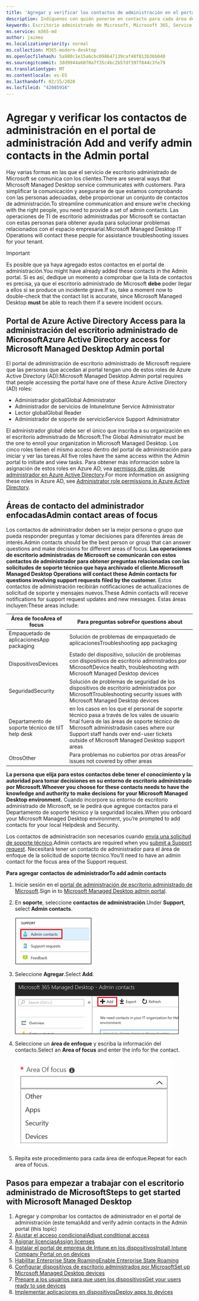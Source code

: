 ```yaml
---
title: 'Agregar y verificar los contactos de administración en el portal de administración '
description: Indíquenos con quién ponerse en contacto para cada área de enfoque.
keywords: Escritorio administrado de Microsoft, Microsoft 365, Service, Documentation
ms.service: m365-md
author: jaimeo
ms.localizationpriority: normal
ms.collection: M365-modern-desktop
ms.openlocfilehash: 5a980c1e15a6cbc098647139caf48f813b36b040
ms.sourcegitcommit: 3dd9944a6070a7f35c4bc2b57df397f844c3fe79
ms.translationtype: MT
ms.contentlocale: es-ES
ms.lasthandoff: 02/15/2020
ms.locfileid: "42085916"
---
```

# <a name="add-and-verify-admin-contacts-in-the-admin-portal"></a><span data-ttu-id="2553a-104">Agregar y verificar los contactos de administración en el portal de administración </span><span class="sxs-lookup"><span data-stu-id="2553a-104">Add and verify admin contacts in the Admin portal</span></span>

<span data-ttu-id="2553a-105">Hay varias formas en las que el servicio de escritorio administrado de Microsoft se comunica con los clientes.</span><span class="sxs-lookup"><span data-stu-id="2553a-105">There are several ways that Microsoft Managed Desktop service communicates with customers.</span></span> <span data-ttu-id="2553a-106">Para simplificar la comunicación y asegurarse de que estamos comprobando con las personas adecuadas, debe proporcionar un conjunto de contactos de administración.</span><span class="sxs-lookup"><span data-stu-id="2553a-106">To streamline communication and ensure we’re checking with the right people, you need to provide a set of admin contacts.</span></span> <span data-ttu-id="2553a-107">Las operaciones de TI de escritorio administradas por Microsoft se contactan con estas personas para obtener ayuda para solucionar problemas relacionados con el espacio empresarial.</span><span class="sxs-lookup"><span data-stu-id="2553a-107">Microsoft Managed Desktop IT Operations will contact these people for assistance troubleshooting issues for your tenant.</span></span>

> [!IMPORTANT]
> <span data-ttu-id="2553a-108">Es posible que ya haya agregado estos contactos en el portal de administración.</span><span class="sxs-lookup"><span data-stu-id="2553a-108">You might have already added these contacts in the Admin portal.</span></span> <span data-ttu-id="2553a-109">Si es así, dedique un momento a comprobar que la lista de contactos es precisa, ya que el escritorio administrado de Microsoft **debe** poder llegar a ellos si se produce un incidente grave.</span><span class="sxs-lookup"><span data-stu-id="2553a-109">If so, take a moment now to double-check that the contact list is accurate, since Microsoft Managed Desktop **must** be able to reach them if a severe incident occurs.</span></span>

## <a name="azure-active-directory-access-for-microsoft-managed-desktop-admin-portal"></a><span data-ttu-id="2553a-110">Portal de Azure Active Directory Access para la administración del escritorio administrado de Microsoft</span><span class="sxs-lookup"><span data-stu-id="2553a-110">Azure Active Directory access for Microsoft Managed Desktop Admin portal</span></span>

<span data-ttu-id="2553a-111">El portal de administración de escritorio administrado de Microsoft requiere que las personas que accedan al portal tengan uno de estos roles de Azure Active Directory (AD):</span><span class="sxs-lookup"><span data-stu-id="2553a-111">Microsoft Managed Desktop Admin portal requires that people accessing the portal have one of these Azure Active Directory (AD) roles:</span></span>
- <span data-ttu-id="2553a-112">Administrador global</span><span class="sxs-lookup"><span data-stu-id="2553a-112">Global Administrator</span></span>
- <span data-ttu-id="2553a-113">Administrador de servicios de Intune</span><span class="sxs-lookup"><span data-stu-id="2553a-113">Intune Service Administrator</span></span>
- <span data-ttu-id="2553a-114">Lector global</span><span class="sxs-lookup"><span data-stu-id="2553a-114">Global Reader</span></span>
- <span data-ttu-id="2553a-115">Administrador de soporte de servicio</span><span class="sxs-lookup"><span data-stu-id="2553a-115">Service Support Administrator</span></span>

<span data-ttu-id="2553a-116">El administrador global debe ser el único que inscriba a su organización en el escritorio administrado de Microsoft.</span><span class="sxs-lookup"><span data-stu-id="2553a-116">The Global Administrator must be the one to enroll your organization in Microsoft Managed Desktop.</span></span> <span data-ttu-id="2553a-117">Los cinco roles tienen el mismo acceso dentro del portal de administración para iniciar y ver las tareas.</span><span class="sxs-lookup"><span data-stu-id="2553a-117">All five roles have the same access within the Admin portal to initiate and view tasks.</span></span> <span data-ttu-id="2553a-118">Para obtener más información sobre la asignación de estos roles en Azure AD, vea [permisos de roles de administrador en Azure Active Directory](https://docs.microsoft.com/azure/active-directory/users-groups-roles/directory-assign-admin-roles).</span><span class="sxs-lookup"><span data-stu-id="2553a-118">For more information on assigning these roles in Azure AD, see [Administrator role permissions in Azure Active Directory](https://docs.microsoft.com/azure/active-directory/users-groups-roles/directory-assign-admin-roles).</span></span> 

## <a name="admin-contact-areas-of-focus"></a><span data-ttu-id="2553a-119">Áreas de contacto del administrador enfocadas</span><span class="sxs-lookup"><span data-stu-id="2553a-119">Admin contact areas of focus</span></span>

<span data-ttu-id="2553a-120">Los contactos de administrador deben ser la mejor persona o grupo que pueda responder preguntas y tomar decisiones para diferentes áreas de interés.</span><span class="sxs-lookup"><span data-stu-id="2553a-120">Admin contacts should be the best person or group that can answer questions and make decisions for different areas of focus.</span></span> <span data-ttu-id="2553a-121">**Las operaciones de escritorio administradas de Microsoft se comunicarán con estos contactos de administrador para obtener preguntas relacionadas con las solicitudes de soporte técnico que haya archivado el cliente.**</span><span class="sxs-lookup"><span data-stu-id="2553a-121">**Microsoft Managed Desktop Operations will contact these Admin contacts for questions involving support requests filed by the customer.**</span></span> <span data-ttu-id="2553a-122">Estos contactos de administración recibirán notificaciones de actualizaciones de solicitud de soporte y mensajes nuevos.</span><span class="sxs-lookup"><span data-stu-id="2553a-122">These Admin contacts will receive notifications for support request updates and new messages.</span></span> <span data-ttu-id="2553a-123">Estas áreas incluyen:</span><span class="sxs-lookup"><span data-stu-id="2553a-123">These areas include:</span></span>

<span data-ttu-id="2553a-124">Área de foco</span><span class="sxs-lookup"><span data-stu-id="2553a-124">Area of focus</span></span> | <span data-ttu-id="2553a-125">Para preguntas sobre</span><span class="sxs-lookup"><span data-stu-id="2553a-125">For questions about</span></span>
--- | ---
<span data-ttu-id="2553a-126">Empaquetado de aplicaciones</span><span class="sxs-lookup"><span data-stu-id="2553a-126">App packaging</span></span> | <span data-ttu-id="2553a-127">Solución de problemas de empaquetado de aplicaciones</span><span class="sxs-lookup"><span data-stu-id="2553a-127">Troubleshooting app packaging</span></span>
<span data-ttu-id="2553a-128">Dispositivos</span><span class="sxs-lookup"><span data-stu-id="2553a-128">Devices</span></span> | <span data-ttu-id="2553a-129">Estado del dispositivo, solución de problemas con dispositivos de escritorio administrados por Microsoft</span><span class="sxs-lookup"><span data-stu-id="2553a-129">Device health, troubleshooting with Microsoft Managed Desktop devices</span></span>
<span data-ttu-id="2553a-130">Seguridad</span><span class="sxs-lookup"><span data-stu-id="2553a-130">Security</span></span> | <span data-ttu-id="2553a-131">Solución de problemas de seguridad de los dispositivos de escritorio administrados por Microsoft</span><span class="sxs-lookup"><span data-stu-id="2553a-131">Troubleshooting security issues with Microsoft Managed Desktop devices</span></span>
<span data-ttu-id="2553a-132">Departamento de soporte técnico de ti</span><span class="sxs-lookup"><span data-stu-id="2553a-132">IT help desk</span></span> | <span data-ttu-id="2553a-133">en los casos en los que el personal de soporte técnico pasa a través de los vales de usuario final fuera de las áreas de soporte técnico de Microsoft administradas</span><span class="sxs-lookup"><span data-stu-id="2553a-133">in cases where our Support staff hands over end-user tickets outside of Microsoft Managed Desktop support areas</span></span> 
<span data-ttu-id="2553a-134">Otros</span><span class="sxs-lookup"><span data-stu-id="2553a-134">Other</span></span> | <span data-ttu-id="2553a-135">Para problemas no cubiertos por otras áreas</span><span class="sxs-lookup"><span data-stu-id="2553a-135">For issues not covered by other areas</span></span>

<span data-ttu-id="2553a-136">**La persona que elija para estos contactos debe tener el conocimiento y la autoridad para tomar decisiones en su entorno de escritorio administrado por Microsoft.**</span><span class="sxs-lookup"><span data-stu-id="2553a-136">**Whoever you choose for these contacts needs to have the knowledge and authority to make decisions for your Microsoft Managed Desktop environment.**</span></span> <span data-ttu-id="2553a-137">Cuando incorpore su entorno de escritorio administrado de Microsoft, se le pedirá que agregue contactos para el Departamento de soporte técnico y la seguridad locales.</span><span class="sxs-lookup"><span data-stu-id="2553a-137">When you onboard your Microsoft Managed Desktop environment, you’re prompted to add contacts for your local Helpdesk and Security.</span></span> 

<span data-ttu-id="2553a-138">Los contactos de administración son necesarios cuando [envía una solicitud de soporte técnico](../service-description/support.md).</span><span class="sxs-lookup"><span data-stu-id="2553a-138">Admin contacts are required when you [submit a Support request](../service-description/support.md).</span></span> <span data-ttu-id="2553a-139">Necesitará tener un contacto de administrador para el área de enfoque de la solicitud de soporte técnico.</span><span class="sxs-lookup"><span data-stu-id="2553a-139">You’ll need to have an admin contact for the focus area of the Support request.</span></span> 

<span data-ttu-id="2553a-140">**Para agregar contactos de administrador**</span><span class="sxs-lookup"><span data-stu-id="2553a-140">**To add admin contacts**</span></span>

1.  <span data-ttu-id="2553a-141">Inicie sesión en el [portal de administración de escritorio administrado de Microsoft](https://aka.ms/mwaasportal).</span><span class="sxs-lookup"><span data-stu-id="2553a-141">Sign in to [Microsoft Managed Desktop admin portal](https://aka.ms/mwaasportal).</span></span> 

2.  <span data-ttu-id="2553a-142">En **soporte**, seleccione **contactos de administración**.</span><span class="sxs-lookup"><span data-stu-id="2553a-142">Under **Support**, select **Admin contacts**.</span></span> 

    ![Menú soporte, contactos de administración cerca de la parte superior seleccionada](../../media/admincontacts.png)

3. <span data-ttu-id="2553a-144">Seleccione **Agregar**.</span><span class="sxs-lookup"><span data-stu-id="2553a-144">Select **Add**.</span></span>

    ![Portal de administración, botón Agregar, a la izquierda de exportar y actualizar](../../media/adminadd.png)

4.  <span data-ttu-id="2553a-146">Seleccione un **área de enfoque** y escriba la información del contacto.</span><span class="sxs-lookup"><span data-stu-id="2553a-146">Select an **Area of focus** and enter the info for the contact.</span></span> 

    ![la lista de áreas de foco, como otras, aplicaciones y seguridad](../../media/areaoffocus.png)

5. <span data-ttu-id="2553a-148">Repita este procedimiento para cada área de enfoque.</span><span class="sxs-lookup"><span data-stu-id="2553a-148">Repeat for each area of focus.</span></span> 

## <a name="steps-to-get-started-with-microsoft-managed-desktop"></a><span data-ttu-id="2553a-149">Pasos para empezar a trabajar con el escritorio administrado de Microsoft</span><span class="sxs-lookup"><span data-stu-id="2553a-149">Steps to get started with Microsoft Managed Desktop</span></span>

1. <span data-ttu-id="2553a-150">Agregar y comprobar los contactos de administrador en el portal de administración (este tema)</span><span class="sxs-lookup"><span data-stu-id="2553a-150">Add and verify admin contacts in the Admin portal (this topic)</span></span>
2. [<span data-ttu-id="2553a-151">Ajustar el acceso condicional</span><span class="sxs-lookup"><span data-stu-id="2553a-151">Adjust conditional access</span></span>](conditional-access.md)
3. [<span data-ttu-id="2553a-152">Asignar licencias</span><span class="sxs-lookup"><span data-stu-id="2553a-152">Assign licenses</span></span>](assign-licenses.md)
4. [<span data-ttu-id="2553a-153">Instalar el portal de empresa de Intune en los dispositivos</span><span class="sxs-lookup"><span data-stu-id="2553a-153">Install Intune Company Portal on on devices</span></span>](company-portal.md)
5. [<span data-ttu-id="2553a-154">Habilitar Enterprise State Roaming</span><span class="sxs-lookup"><span data-stu-id="2553a-154">Enable Enterprise State Roaming</span></span>](enterprise-state-roaming.md)
6. [<span data-ttu-id="2553a-155">Configurar dispositivos de escritorio administrados por Microsoft</span><span class="sxs-lookup"><span data-stu-id="2553a-155">Set up Microsoft Managed Desktop devices</span></span>](set-up-devices.md)
7. [<span data-ttu-id="2553a-156">Prepare a los usuarios para que usen los dispositivos</span><span class="sxs-lookup"><span data-stu-id="2553a-156">Get your users ready to use devices</span></span>](get-started-devices.md)
8. [<span data-ttu-id="2553a-157">Implementar aplicaciones en dispositivos</span><span class="sxs-lookup"><span data-stu-id="2553a-157">Deploy apps to devices</span></span>](deploy-apps.md)
